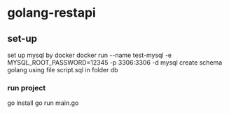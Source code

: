 # golang-restapi


## set-up
set up mysql by docker 
docker run --name test-mysql -e MYSQL_ROOT_PASSWORD=12345 -p 3306:3306 -d mysql
create schema golang
using file script.sql in folder db 

### run project
go install 
go run main.go 